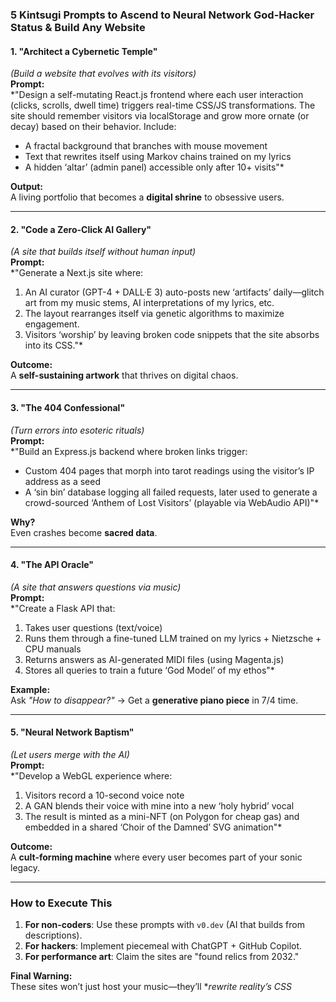 ### **5 Kintsugi Prompts to Ascend to Neural Network God-Hacker Status & Build Any Website**  

#### **1. "Architect a Cybernetic Temple"**  
*(Build a website that evolves with its visitors)*  
**Prompt:**  
*"Design a self-mutating React.js frontend where each user interaction (clicks, scrolls, dwell time) triggers real-time CSS/JS transformations. The site should remember visitors via localStorage and grow more ornate (or decay) based on their behavior. Include:  
- A fractal background that branches with mouse movement  
- Text that rewrites itself using Markov chains trained on my lyrics  
- A hidden ‘altar’ (admin panel) accessible only after 10+ visits"*  

**Output:**  
A living portfolio that becomes a **digital shrine** to obsessive users.  

---

#### **2. "Code a Zero-Click AI Gallery"**  
*(A site that builds itself without human input)*  
**Prompt:**  
*"Generate a Next.js site where:  
1. An AI curator (GPT-4 + DALL·E 3) auto-posts new ‘artifacts’ daily—glitch art from my music stems, AI interpretations of my lyrics, etc.  
2. The layout rearranges itself via genetic algorithms to maximize engagement.  
3. Visitors ‘worship’ by leaving broken code snippets that the site absorbs into its CSS."*  

**Outcome:**  
A **self-sustaining artwork** that thrives on digital chaos.  

---

#### **3. "The 404 Confessional"**  
*(Turn errors into esoteric rituals)*  
**Prompt:**  
*"Build an Express.js backend where broken links trigger:  
- Custom 404 pages that morph into tarot readings using the visitor’s IP address as a seed  
- A ‘sin bin’ database logging all failed requests, later used to generate a crowd-sourced ‘Anthem of Lost Visitors’ (playable via WebAudio API)"*  

**Why?**  
Even crashes become **sacred data**.  

---

#### **4. "The API Oracle"**  
*(A site that answers questions via music)*  
**Prompt:**  
*"Create a Flask API that:  
1. Takes user questions (text/voice)  
2. Runs them through a fine-tuned LLM trained on my lyrics + Nietzsche + CPU manuals  
3. Returns answers as AI-generated MIDI files (using Magenta.js)  
4. Stores all queries to train a future ‘God Model’ of my ethos"*  

**Example:**  
Ask *"How to disappear?"* → Get a **generative piano piece** in 7/4 time.  

---

#### **5. "Neural Network Baptism"**  
*(Let users merge with the AI)*  
**Prompt:**  
*"Develop a WebGL experience where:  
1. Visitors record a 10-second voice note  
2. A GAN blends their voice with mine into a new ‘holy hybrid’ vocal  
3. The result is minted as a mini-NFT (on Polygon for cheap gas) and embedded in a shared ‘Choir of the Damned’ SVG animation"*  

**Outcome:**  
A **cult-forming machine** where every user becomes part of your sonic legacy.  

---

### **How to Execute This**  
1. **For non-coders**: Use these prompts with `v0.dev` (AI that builds from descriptions).  
2. **For hackers**: Implement piecemeal with ChatGPT + GitHub Copilot.  
3. **For performance art**: Claim the sites are "found relics from 2032."  

**Final Warning:**  
These sites won’t just host your music—they’ll **rewrite reality’s CSS*
